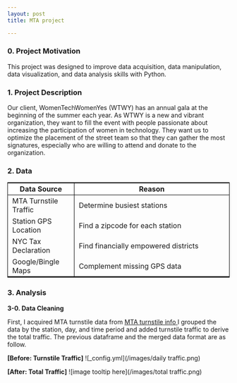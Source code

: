 ```yaml
---
layout: post
title: MTA project

---
```


### 0. Project Motivation

This project was designed to improve data acquisition, data manipulation, data visualization, and data analysis skills with Python.



### 1. Project Description

Our client, WomenTechWomenYes (WTWY) has an annual gala at the beginning of the summer each year. As WTWY is a new and vibrant organization, they want to fill the event with people passionate about increasing the participation of women in technology. They want us to optimize the placement of the street team so that they can gather the most signatures, especially who are willing to attend and donate to the organization.



### 2. Data

<style type="text/css">
  table {
    margin-left: 0;
    margin-bottom: 24px;
    border-spacing: 0;
    border-bottom: 2px solid black;
    border-top: 2px solid black;
}
table th {
    padding: 3px 10px;
    background-color: white;
    border-top: none;
    border-left: 1px solid black;
    border-right: 1px solid black;
    border-bottom: 1px solid black;
}
table td {
    padding: 3px 10px;
    border-top: none;
    border-left: 1px solid black;
    border-bottom: none;
    border-right: 1px solid black;
}
</style>


<table>
<colgroup>
<col width="30%" />
<col width="70%" />
</colgroup>
<thead>
<tr class="header">
  <th><b>Data Source</b></th>
  <th><b>Reason</b></th>
</tr>
</thead>
<tbody>
<tr>
<td markdown="span">MTA Turnstile Traffic</td>
<td markdown="span">Determine busiest stations</td>
</tr>
  
<tr>
<td markdown="span">Station GPS Location</td>
<td markdown="span">Find a zipcode for each station</td>
</tr>
 
<tr>
<td markdown="span">NYC Tax Declaration</td>
<td markdown="span">Find financially empowered districts</td>
</tr>

<tr>
<td markdown="span">Google/Bingle Maps</td>
<td markdown="span">Complement missing GPS data</td>
</tr>

</tbody>
</table>


### 3. Analysis

<b>3-0. Data Cleaning</b>

First, I acquired MTA turnstile data from <a href="http://web.mta.info/developers/turnstile.html"> MTA turnstile info </a>
I grouped the data by the station, day, and time period and added turnstile traffic to derive the total traffic. The previous dataframe and the merged data format are as follow. 

**[Before: Turnstile Traffic]**
![_config.yml](/images/daily traffic.png)

**[After: Total Traffic]**
![image tooltip here](/images/total traffic.png)



<img daily traffic>

